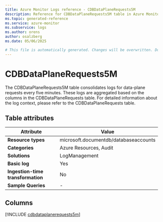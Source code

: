 ```yaml
---
title: Azure Monitor Logs reference - CDBDataPlaneRequests5M
description: Reference for CDBDataPlaneRequests5M table in Azure Monitor Logs.
ms.topic: generated-reference
ms.service: azure-monitor
ms.subservice: logs
ms.author: orens
author: osalzberg
ms.date: 05/06/2025

# This file is automatically generated. Changes will be overwritten. Do not change this file directly.
---
```


# CDBDataPlaneRequests5M

The CDBDataPlaneRequests5M table consolidates logs for data-plane requests every five minutes. These logs are aggregated based on the columns in the CDBDataPlaneRequests table. For detailed information about the log context, please refer to the CDBDataPlaneRequests table.


## Table attributes

|Attribute|Value|
|---|---|
|**Resource types**|microsoft.documentdb/databaseaccounts|
|**Categories**|Azure Resources, Audit|
|**Solutions**| LogManagement|
|**Basic log**|Yes|
|**Ingestion-time transformation**|No|
|**Sample Queries**|-|



## Columns
  
[!INCLUDE [cdbdataplanerequests5m](~/reusable-content/ce-skilling/azure/includes/azure-monitor/reference/tables/cdbdataplanerequests5m-include.md)]
